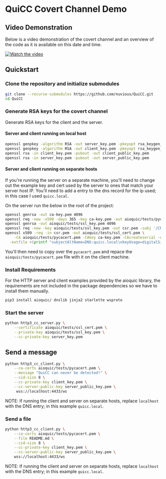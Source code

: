 # QuiCC Covert Channel Demo

## Video Demonstration

Below is a video demonstration of the covert channel and an overview of the code
as it is available on this date and time.

[![Watch the video](https://img.youtube.com/vi/zcUX_P7fthk/default.jpg)](https://youtu.be/nTQUwghvy5Q)

## Quickstart

### Clone the repository and initialize submodules

```bash
git clone --recurse-submodules https://github.com/nuvious/QuiCC.git
cd QuiCC
```

### Generate RSA keys for the covert channel

Generate RSA keys for the client and the server.

#### Server and client running on local host

```bash
openssl genpkey -algorithm RSA -out server_key.pem -pkeyopt rsa_keygen_bits:4096
openssl genpkey -algorithm RSA -out client_key.pem -pkeyopt rsa_keygen_bits:4096
openssl rsa -in client_key.pem -pubout -out client_public_key.pem
openssl rsa -in server_key.pem -pubout -out server_public_key.pem
```

#### Server and client running on separate hosts

If you're running the server on a separate machine, you'll need to change out
the example key and cert used by the server to ones that match your server
host IP. You'll need to add a entry to the dns record for the ip used; in this
case I used `quicc.local`.

On the server run the below in the root of the project:

```bash
openssl genrsa -out ca-key.pem 4096
openssl req -new -x509 -days 365 -key ca-key.pem -out aioquic/tests/pycacert.pem -subj '/CN=QuiCCA'
openssl genrsa -out aioquic/tests/ssl_key.pem 4096
openssl req -new -key aioquic/tests/ssl_key.pem -out csr.pem -subj '/CN=quicc.local' -nodes
openssl x509 -req -in csr.pem -out aioquic/tests/ssl_cert.pem \
    -CA aioquic/tests/pycacert.pem -CAkey ca-key.pem -CAcreateserial -days 3650 \
  -extfile <(printf "subjectAltName=DNS:quicc.local\nkeyUsage=digitalSignature,keyEncipherment\nextendedKeyUsage=serverAuth,clientAuth\nbasicConstraints=CA:FALSE\nsubjectKeyIdentifier=hash\nauthorityKeyIdentifier=keyid,issuer\nauthorityInfoAccess=caIssuers;URI:http://testca.pythontest.net/testca/pycacert.cer,OCSP;URI:http://testca.pythontest.net/testca/ocsp/\ncrlDistributionPoints=URI:http://testca.pythontest.net/testca/revocation.crl")
```

You'll then need to copy over the `pycacert.pem` and repace the
`aioquic/tests/pycacert.pem` file with it on the client machine.

### Install Requirements

For the HTTP server and client examples provided by the aioquic library, the
requirements are not included in the package dependencies so we have to install
them manually.

```bash
pip3 install aioquic/ dnslib jinja2 starlette wsproto
```

### Start the server

```bash
python http3_cc_server.py \
    --certificate aioquic/tests/ssl_cert.pem \
    --private-key aioquic/tests/ssl_key.pem \
    --cc-private-key server_key.pem
```

## Send a message

```bash
python http3_cc_client.py \
    --ca-certs aioquic/tests/pycacert.pem \
    --message "QuiCC can never be detected!" \
    --cid-size 8 \
    --cc-private-key client_key.pem \
    --cc-server-public-key server_public_key.pem \
     wss://localhost:4433/ws
```

NOTE: If running the client and server on separate hosts, replace `localhost`
with the DNS entry; in this example `quicc.local`.

### Send a file

```bash
python http3_cc_client.py \
    --ca-certs aioquic/tests/pycacert.pem \
    --file README.md \
    --cid-size 8 \
    --cc-private-key client_key.pem \
    --cc-server-public-key server_public_key.pem \
    wss://localhost:4433/ws
```

NOTE: If running the client and server on separate hosts, replace `localhost`
with the DNS entry; in this example `quicc.local`.
